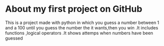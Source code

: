 #  About my first project on GitHub
This is a  project made with python  in which you guess a number between 1 and a 100 until you guess the number the it wants,then you win
.It includes functions ,logical operators .It shows attemps when numbers have been guessed
